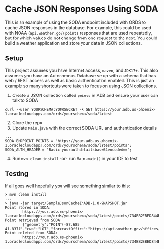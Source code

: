 # Cache JSON Responses Using SODA

This is an example of using the SODA endpoint included with ORDS to cache 
JSON responses in the database. For example, this could be used with NOAA
(`api.weather.gov`) `points` responses that are used repeatedly, but for 
which values do not change from one request to the next. You could build
a weather application and store your data in JSON collections.

## Setup

This project assumes you have Internet access, `maven`, and `JDK17+`. This 
also assumes you have an Autonomous Database setup with a schema that has 
web / REST access as well as basic authentication enabled. This is just an 
example so many shortcuts were taken to focus on using JSON collections.

1. Create a JSON collection called `points` in ADB and ensure your user can talk to SODA
```
curl --user YOURSCHEMA:YOURSECRET -X GET https://your.adb.us-phoenix-1.oraclecloudapps.com/ords/yourschema/soda/latest
```
2. Clone the repo
3. Update `Main.java` with the correct SODA URL and authentication details
```
... 
SODA_ENDPOINT_POINTS = "https://your.adb.us-phoenix-1.oraclecloudapps.com/ords/yourschema/soda/latest/points";
SODA_AUTH_HEADER = "Basic yourauthdetailsbase64encoded==";
```
4. Run `mvn clean install` -or- run `Main.main()` in your IDE to test

## Testing

If all goes well hopefully you will see something similar to this:

```
> mvn clean install
...
> java -jar target/SampleJsonCacheInADB-1.0-SNAPSHOT.jar
Point stored in SODA:
        https://your.adb.us-phoenix-1.oraclecloudapps.com/ords/yourschema/soda/latest/points/734BB2EBED844B7A99419F35AB5E2A3C
Point retrieved from SODA:
        {"geometry":"POINT(-87.685 41.837)","cwa":"LOT","forecastOffice":"https://api.weather.gov/offices/LOT","gridId":"LOT","gridX":73,"gridY":70,"forecast":"https://api.weather.gov/gridpoints/LOT/73,70/forecast","forecastHourly":"https://api.weather.gov/gridpoints/LOT/73,70/forecast/hourly","observationStations":"https://api.weather.gov/gridpoints/LOT/73,70/stations","forecastGridData":"https://api.weather.gov/gridpoints/LOT/73,70","forecastZone":"https://api.weather.gov/zones/forecast/ILZ104","county":"https://api.weather.gov/zones/county/ILC031","fireWeatherZone":"https://api.weather.gov/zones/fire/ILZ014","timeZone":"America/Chicago","radarStation":"KLOT","@id":"https://api.weather.gov/points/41.837,-87.685","@type":"wx:Point"}
Point deleted from SODA:
        https://your.adb.us-phoenix-1.oraclecloudapps.com/ords/yourschema/soda/latest/points/734BB2EBED844B7A99419F35AB5E2A3C
```